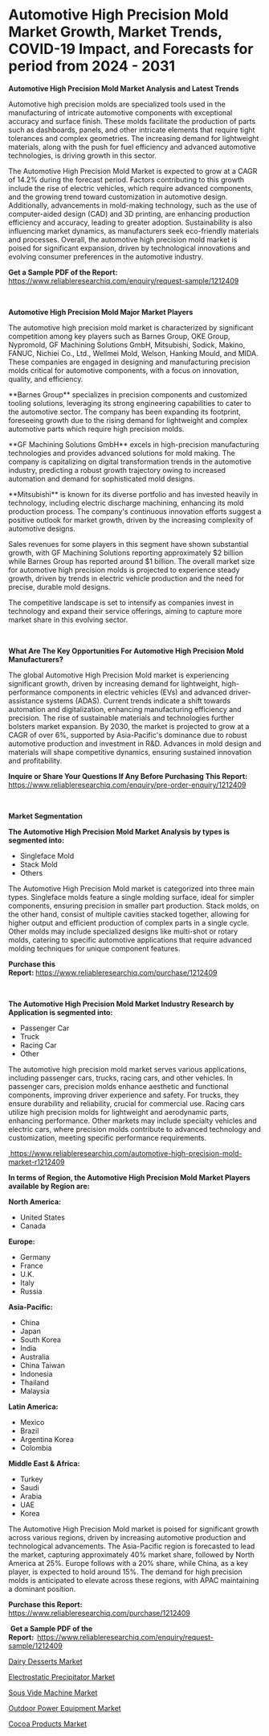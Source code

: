 <p><h1>Automotive High Precision Mold Market Growth, Market Trends, COVID-19 Impact, and Forecasts for period from 2024 - 2031</h1></p><p><strong>Automotive High Precision Mold Market Analysis and Latest Trends</strong></p>
<p><p>Automotive high precision molds are specialized tools used in the manufacturing of intricate automotive components with exceptional accuracy and surface finish. These molds facilitate the production of parts such as dashboards, panels, and other intricate elements that require tight tolerances and complex geometries. The increasing demand for lightweight materials, along with the push for fuel efficiency and advanced automotive technologies, is driving growth in this sector.</p><p>The Automotive High Precision Mold Market is expected to grow at a CAGR of 14.2% during the forecast period. Factors contributing to this growth include the rise of electric vehicles, which require advanced components, and the growing trend toward customization in automotive design. Additionally, advancements in mold-making technology, such as the use of computer-aided design (CAD) and 3D printing, are enhancing production efficiency and accuracy, leading to greater adoption. Sustainability is also influencing market dynamics, as manufacturers seek eco-friendly materials and processes. Overall, the automotive high precision mold market is poised for significant expansion, driven by technological innovations and evolving consumer preferences in the automotive industry.</p></p>
<p><strong>Get a Sample PDF of the Report:&nbsp;</strong> <a href="https://www.reliableresearchiq.com/enquiry/request-sample/1212409?utm_campaign=1159&utm_medium=2&utm_source=Github&utm_content=ia&utm_term=17122024&utm_id=automotive-high-precision-mold">https://www.reliableresearchiq.com/enquiry/request-sample/1212409</a></p>
<p>&nbsp;</p>
<p><strong>Automotive High Precision Mold Major Market Players</strong></p>
<p><p>The automotive high precision mold market is characterized by significant competition among key players such as Barnes Group, OKE Group, Nypromold, GF Machining Solutions GmbH, Mitsubishi, Sodick, Makino, FANUC, Nichiei Co., Ltd., Wellmei Mold, Welson, Hanking Mould, and MIDA. These companies are engaged in designing and manufacturing precision molds critical for automotive components, with a focus on innovation, quality, and efficiency.</p><p>**Barnes Group** specializes in precision components and customized tooling solutions, leveraging its strong engineering capabilities to cater to the automotive sector. The company has been expanding its footprint, foreseeing growth due to the rising demand for lightweight and complex automotive parts which require high precision molds.</p><p>**GF Machining Solutions GmbH** excels in high-precision manufacturing technologies and provides advanced solutions for mold making. The company is capitalizing on digital transformation trends in the automotive industry, predicting a robust growth trajectory owing to increased automation and demand for sophisticated mold designs.</p><p>**Mitsubishi** is known for its diverse portfolio and has invested heavily in technology, including electric discharge machining, enhancing its mold production process. The company's continuous innovation efforts suggest a positive outlook for market growth, driven by the increasing complexity of automotive designs.</p><p>Sales revenues for some players in this segment have shown substantial growth, with GF Machining Solutions reporting approximately $2 billion while Barnes Group has reported around $1 billion. The overall market size for automotive high precision molds is projected to experience steady growth, driven by trends in electric vehicle production and the need for precise, durable mold designs.</p><p>The competitive landscape is set to intensify as companies invest in technology and expand their service offerings, aiming to capture more market share in this evolving sector.</p></p>
<p>&nbsp;</p>
<p><strong>What Are The Key Opportunities For Automotive High Precision Mold Manufacturers?</strong></p>
<p><p>The global Automotive High Precision Mold market is experiencing significant growth, driven by increasing demand for lightweight, high-performance components in electric vehicles (EVs) and advanced driver-assistance systems (ADAS). Current trends indicate a shift towards automation and digitalization, enhancing manufacturing efficiency and precision. The rise of sustainable materials and technologies further bolsters market expansion. By 2030, the market is projected to grow at a CAGR of over 6%, supported by Asia-Pacific's dominance due to robust automotive production and investment in R&D. Advances in mold design and materials will shape competitive dynamics, ensuring sustained innovation and profitability.</p></p>
<p><strong>Inquire or Share Your Questions If Any Before Purchasing This Report:</strong> <a href="https://www.reliableresearchiq.com/enquiry/pre-order-enquiry/1212409?utm_campaign=1159&utm_medium=2&utm_source=Github&utm_content=ia&utm_term=17122024&utm_id=automotive-high-precision-mold">https://www.reliableresearchiq.com/enquiry/pre-order-enquiry/1212409</a></p>
<p>&nbsp;</p>
<p><strong>Market Segmentation</strong></p>
<p><strong>The Automotive High Precision Mold Market Analysis by types is segmented into:</strong></p>
<p><ul><li>Singleface Mold</li><li>Stack Mold</li><li>Others</li></ul></p>
<p><p>The Automotive High Precision Mold market is categorized into three main types. Singleface molds feature a single molding surface, ideal for simpler components, ensuring precision in smaller part production. Stack molds, on the other hand, consist of multiple cavities stacked together, allowing for higher output and efficient production of complex parts in a single cycle. Other molds may include specialized designs like multi-shot or rotary molds, catering to specific automotive applications that require advanced molding techniques for unique component features.</p></p>
<p><strong>Purchase this Report:&nbsp;</strong><a href="https://www.reliableresearchiq.com/purchase/1212409?utm_campaign=1159&utm_medium=2&utm_source=Github&utm_content=ia&utm_term=17122024&utm_id=automotive-high-precision-mold">https://www.reliableresearchiq.com/purchase/1212409</a></p>
<p>&nbsp;</p>
<p><strong>The Automotive High Precision Mold Market Industry Research by Application is segmented into:</strong></p>
<p><ul><li>Passenger Car</li><li>Truck</li><li>Racing Car</li><li>Other</li></ul></p>
<p><p>The automotive high precision mold market serves various applications, including passenger cars, trucks, racing cars, and other vehicles. In passenger cars, precision molds enhance aesthetic and functional components, improving driver experience and safety. For trucks, they ensure durability and reliability, crucial for commercial use. Racing cars utilize high precision molds for lightweight and aerodynamic parts, enhancing performance. Other markets may include specialty vehicles and electric cars, where precision molds contribute to advanced technology and customization, meeting specific performance requirements.</p></p>
<p><a href="https://www.reliableresearchiq.com/automotive-high-precision-mold-market-r1212409?utm_campaign=1159&utm_medium=2&utm_source=Github&utm_content=ia&utm_term=17122024&utm_id=automotive-high-precision-mold">&nbsp;https://www.reliableresearchiq.com/automotive-high-precision-mold-market-r1212409</a></p>
<p><strong>In terms of Region, the Automotive High Precision Mold Market Players available by Region are:</strong></p>
<p>
    <p> <strong> North America: </strong>
        <ul>
            <li>United States</li>
            <li>Canada</li>
        </ul>
        </p> 
    <p> <strong> Europe: </strong>
        <ul>
            <li>Germany</li>
            <li>France</li>
            <li>U.K.</li>
            <li>Italy</li>
            <li>Russia</li>
        </ul>
        </p> 
    <p> <strong> Asia-Pacific: </strong>
        <ul>
            <li>China</li>
            <li>Japan</li>
            <li>South Korea</li>
            <li>India</li>
            <li>Australia</li>
            <li>China Taiwan</li>
            <li>Indonesia</li>
            <li>Thailand</li>
            <li>Malaysia</li>
        </ul>
        </p> 
    <p> <strong> Latin America: </strong>
        <ul>
            <li>Mexico</li>
            <li>Brazil</li>
            <li>Argentina Korea</li>
            <li>Colombia</li>
        </ul>
        </p> 
    <p> <strong> Middle East & Africa: </strong>
        <ul>
            <li>Turkey</li>
            <li>Saudi</li>
            <li>Arabia</li>
            <li>UAE</li>
            <li>Korea</li>
        </ul>
    </p>
    </p>
<p><p>The Automotive High Precision Mold market is poised for significant growth across various regions, driven by increasing automotive production and technological advancements. The Asia-Pacific region is forecasted to lead the market, capturing approximately 40% market share, followed by North America at 25%. Europe follows with a 20% share, while China, as a key player, is expected to hold around 15%. The demand for high precision molds is anticipated to elevate across these regions, with APAC maintaining a dominant position.</p></p>
<p><strong>Purchase this Report: </strong><a href="https://www.reliableresearchiq.com/purchase/1212409?utm_campaign=1159&utm_medium=2&utm_source=Github&utm_content=ia&utm_term=17122024&utm_id=automotive-high-precision-mold">https://www.reliableresearchiq.com/purchase/1212409</a></p>
<p>&nbsp;<strong>Get a Sample PDF of the Report:&nbsp;&nbsp;</strong><a href="https://www.reliableresearchiq.com/enquiry/request-sample/1212409?utm_campaign=1159&utm_medium=2&utm_source=Github&utm_content=ia&utm_term=17122024&utm_id=automotive-high-precision-mold">https://www.reliableresearchiq.com/enquiry/request-sample/1212409</a></p>
<p><strong></strong></p>
<p><p><a href="https://www.linkedin.com/pulse/dairy-desserts-market-size-foreign-opportunities-revenue-nh97e?utm_campaign=1159&utm_medium=2&utm_source=Github&utm_content=ia&utm_term=17122024&utm_id=automotive-high-precision-mold">Dairy Desserts Market</a></p><p><a href="https://www.linkedin.com/pulse/thorough-overview-electrostatic-precipitator-market-including-c3c7e?utm_campaign=1159&utm_medium=2&utm_source=Github&utm_content=ia&utm_term=17122024&utm_id=automotive-high-precision-mold">Electrostatic Precipitator Market</a></p><p><a href="https://www.linkedin.com/pulse/market-dynamics-sous-vide-machine-projected-111-cagr-from-s1mbe?utm_campaign=1159&utm_medium=2&utm_source=Github&utm_content=ia&utm_term=17122024&utm_id=automotive-high-precision-mold">Sous Vide Machine Market</a></p><p><a href="https://www.linkedin.com/pulse/comprehensive-analysis-outdoor-power-equipment-marketpresented-aed2e?utm_campaign=1159&utm_medium=2&utm_source=Github&utm_content=ia&utm_term=17122024&utm_id=automotive-high-precision-mold">Outdoor Power Equipment Market</a></p><p><a href="https://www.linkedin.com/pulse/cocoa-products-market-in-depth-report-size-share-strong-nwlye?utm_campaign=1159&utm_medium=2&utm_source=Github&utm_content=ia&utm_term=17122024&utm_id=automotive-high-precision-mold">Cocoa Products Market</a></p></p>
